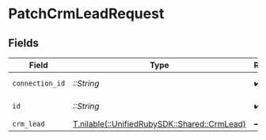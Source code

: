 # PatchCrmLeadRequest


## Fields

| Field                                                                          | Type                                                                           | Required                                                                       | Description                                                                    |
| ------------------------------------------------------------------------------ | ------------------------------------------------------------------------------ | ------------------------------------------------------------------------------ | ------------------------------------------------------------------------------ |
| `connection_id`                                                                | *::String*                                                                     | :heavy_check_mark:                                                             | ID of the connection                                                           |
| `id`                                                                           | *::String*                                                                     | :heavy_check_mark:                                                             | ID of the Lead                                                                 |
| `crm_lead`                                                                     | [T.nilable(::UnifiedRubySDK::Shared::CrmLead)](../../models/shared/crmlead.md) | :heavy_minus_sign:                                                             | N/A                                                                            |